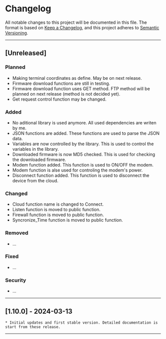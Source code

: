 # Changelog

All notable changes to this project will be documented in this file. The format is based on [Keep a Changelog](https://keepachangelog.com/en/1.0.0/), and this project adheres to [Semantic Versioning](https://semver.org/spec/v2.0.0.html).

---

## [Unreleased]

### Planned

- Making terminal coordinates as define. May be on next release.
- Firmware download functions are still in testing.
- Firmware download function uses GET method. FTP method will be planned on next release (method is not decided yet).
- Get request control function may be changed.

### Added

- No aditional library is used anymore. All used dependencies are writen by me.
- JSON functions are added. These functions are used to parse the JSON data.
- Variables are now controlled by the library. This is used to control the variables in the library.
- Downloaded firmware is now MD5 checked. This is used for checking the downloaded firmware.
- Modem function added. This function is used to ON/OFF the modem.
- Modem function is alse used for controling the modem's power.
- Disconnect function added. This function is used to disconnect the device from the cloud.

### Changed

- Cloud function name is changed to Connect.
- Listen function is moved to public function.
- Firewall function is moved to public function.
- Syncronize_Time function is moved to public function.

### Removed

- ...

### Fixed

- ...

### Security

- ...

---

## [1.10.0] - 2024-03-13

    * Initial updates and first stable version. Detailed documentation is start from these release.

---
